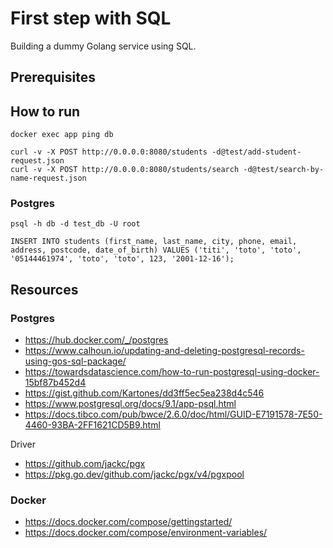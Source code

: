 # First step with SQL

Building a dummy Golang service using SQL.

## Prerequisites

## How to run

```
docker exec app ping db
```
```
curl -v -X POST http://0.0.0.0:8080/students -d@test/add-student-request.json
curl -v -X POST http://0.0.0.0:8080/students/search -d@test/search-by-name-request.json
```

### Postgres
```
psql -h db -d test_db -U root
```
```
INSERT INTO students (first_name, last_name, city, phone, email, address, postcode, date_of_birth) VALUES ('titi', 'toto', 'toto', '05144461974', 'toto', 'toto', 123, '2001-12-16');
```

## Resources

### Postgres

- https://hub.docker.com/_/postgres
- https://www.calhoun.io/updating-and-deleting-postgresql-records-using-gos-sql-package/
- https://towardsdatascience.com/how-to-run-postgresql-using-docker-15bf87b452d4
- https://gist.github.com/Kartones/dd3ff5ec5ea238d4c546
- https://www.postgresql.org/docs/9.1/app-psql.html
- https://docs.tibco.com/pub/bwce/2.6.0/doc/html/GUID-E7191578-7E50-4460-93BA-2FF1621CD5B9.html

Driver
- https://github.com/jackc/pgx
- https://pkg.go.dev/github.com/jackc/pgx/v4/pgxpool

### Docker
- https://docs.docker.com/compose/gettingstarted/
- https://docs.docker.com/compose/environment-variables/
